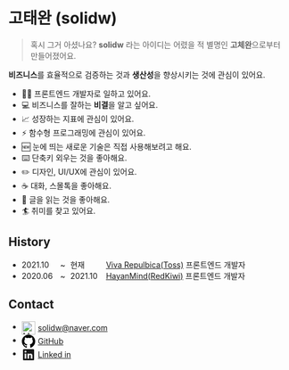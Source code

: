 # 고태완 (solidw)

> 혹시 그거 아셨나요? **solidw** 라는 아이디는 어렸을 적 별명인 **고체완**으로부터 만들어졌어요.

**비즈니스**를 효율적으로 검증하는 것과 **생산성**을 향상시키는 것에 관심이 있어요.

- 🧑‍💻 프론트엔드 개발자로 일하고 있어요.
- 💻 비즈니스를 잘하는 **비결**을 알고 싶어요.
- 📈 성장하는 지표에 관심이 있어요.
- ⚡ 함수형 프로그래밍에 관심이 있어요.
- 🆕 눈에 띄는 새로운 기술은 직접 사용해보려고 해요.
- ⌨️ 단축키 외우는 것을 좋아해요.
- ✏️ 디자인, UI/UX에 관심이 있어요.
- ☕ 대화, 스몰톡을 좋아해요.
- 📜 글을 읽는 것을 좋아해요.
- 🏄 취미를 찾고 있어요.

## History

- <span style="display: inline-block; width: 60px;">2021.10</span> <span style="margin-left: 5px; margin-right: 5px;">~</span> <span style="display: inline-block; width: 60px;">현재</span> [Viva Repulbica(Toss)](https://toss.im) 프론트엔드 개발자
- <span style="display: inline-block; width: 60px;">2020.06</span> <span style="margin-left: 5px; margin-right: 5px;">~</span> <span style="display: inline-block; width: 60px;">2021.10</span> [HayanMind(RedKiwi)](https://hayanmind.com) 프론트엔드 개발자

## Contact

- <span style="display: inline-flex; align-items:center; vertical-align:middle;"><img style="margin-right: 5px; width: 24px; border: none;" alt="Mail (iOS)" src="https://upload.wikimedia.org/wikipedia/commons/thumb/4/4e/Mail_%28iOS%29.svg/512px-Mail_%28iOS%29.svg.png">[solidw@naver.com](mailto:solidw@naver.com)</span>
- <span style="display: inline-flex; align-items:center; vertical-align:middle;"><svg style="margin-right: 5px" height="24" aria-hidden="true" viewBox="0 0 16 16" version="1.1" width="24" data-view-component="true" class="octicon octicon-mark-github v-align-middle">
  <path fill-rule="evenodd" d="M8 0C3.58 0 0 3.58 0 8c0 3.54 2.29 6.53 5.47 7.59.4.07.55-.17.55-.38 0-.19-.01-.82-.01-1.49-2.01.37-2.53-.49-2.69-.94-.09-.23-.48-.94-.82-1.13-.28-.15-.68-.52-.01-.53.63-.01 1.08.58 1.23.82.72 1.21 1.87.87 2.33.66.07-.52.28-.87.51-1.07-1.78-.2-3.64-.89-3.64-3.95 0-.87.31-1.59.82-2.15-.08-.2-.36-1.02.08-2.12 0 0 .67-.21 2.2.82.64-.18 1.32-.27 2-.27.68 0 1.36.09 2 .27 1.53-1.04 2.2-.82 2.2-.82.44 1.1.16 1.92.08 2.12.51.56.82 1.27.82 2.15 0 3.07-1.87 3.75-3.65 3.95.29.25.54.73.54 1.48 0 1.07-.01 1.93-.01 2.2 0 .21.15.46.55.38A8.013 8.013 0 0016 8c0-4.42-3.58-8-8-8z"></path>
  </svg>[GitHub](https://github.com/solidw)</span>
- <span style="display: inline-flex; align-items:center; vertical-align:middle;"><svg style="margin-right: 5px" xmlns="http://www.w3.org/2000/svg" viewBox="0 0 24 24" data-supported-dps="24x24" fill="currentColor" class="mercado-match" width="24" height="24" focusable="false">
  <path d="M20.5 2h-17A1.5 1.5 0 002 3.5v17A1.5 1.5 0 003.5 22h17a1.5 1.5 0 001.5-1.5v-17A1.5 1.5 0 0020.5 2zM8 19H5v-9h3zM6.5 8.25A1.75 1.75 0 118.3 6.5a1.78 1.78 0 01-1.8 1.75zM19 19h-3v-4.74c0-1.42-.6-1.93-1.38-1.93A1.74 1.74 0 0013 14.19a.66.66 0 000 .14V19h-3v-9h2.9v1.3a3.11 3.11 0 012.7-1.4c1.55 0 3.36.86 3.36 3.66z"></path>
  </svg>[Linked in](https://www.linkedin.com/in/taewan-go/) </span>
